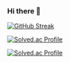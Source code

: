 ### Hi there 👋


[![GitHub Streak](https://streak-stats.demolab.com/?user=izodam)](https://git.io/streak-stats)


[![Solved.ac Profile](http://mazassumnida.wtf/api/generate_badge?boj=juyun7908)](https://solved.ac/juyun7908)

[![Solved.ac Profile](http://mazassumnida.wtf/api/v2/generate_badge?boj=juyun7908)](https://solved.ac/juyun7908/)


<!--
**izodam/izodam** is a ✨ _special_ ✨ repository because its `README.md` (this file) appears on your GitHub profile.

Here are some ideas to get you started:

- 🔭 I’m currently working on ...
- 🌱 I’m currently learning ...
- 👯 I’m looking to collaborate on ...
- 🤔 I’m looking for help with ...
- 💬 Ask me about ...
- 📫 How to reach me: ...
- 😄 Pronouns: ...
- ⚡ Fun fact: ...
-->
